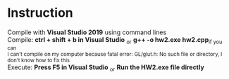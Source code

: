 # Instruction
Compile with <b>Visual Studio 2019</b> using command lines  
Compile: <b>ctrl + shift + b in Visual Studio</b> <sub>or</sub> <b>g++ -o hw2.exe hw2.cpp</b><sub>if you can</sub>   
<sub>I can't compile on my computer because fatal error: GL/glut.h: No such file or directory, I don't know how to fix this</sub>  
Execute: <b>Press F5 in Visual Studio</b> <sub>or</sub> <b>Run the HW2.exe file directly</b>
